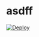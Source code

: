 # asdff

[![Deploy](https://www.herokucdn.com/deploy/button.png)](https://dashboard.heroku.com/new?template=https://github.com/Assxz12/asdff)
